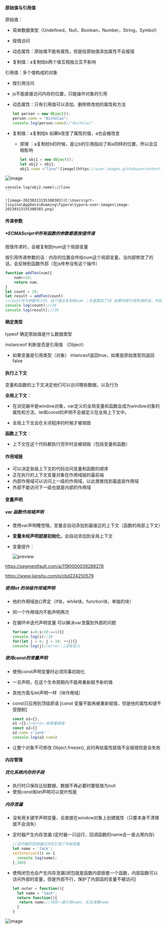 #### 原始值与引用值

原始值：

- 简单数据类型（Undefined，Null，Boolean，Number，String，Symbol）

- 按值访问
- 动态属性：原始值不能有属性，但是给原始值添加属性不会报错
- 复制值：a复制给b两个值互相独立互不影响

引用值：多个值构成的对象

- 按引用访问

- js不能直接访问内存的位置，只能操作对象的引用

- 动态属性：只有引用值可以添加、删除修改他的属性和方法

  ```js
  let person = new Object();
  person.name = "Nicholas";
  console.log(person.name)//"Nicholas"
  ```

- 复制值：a复制给b 如果b改变了属性的值，a也会被改变

  - 原理 ：a复制给b的时候，是让b的引用指向了和a同样的位置，所以会互相影响

    ```js
    let obj1 = new Object();
    let obj2 = obj1;
    obj1.name ="lina"![image](https://user-images.githubusercontent.com/64974747/225505619-45880f34-1902-4232-8a5e-602e5162ea6f.png)
![image](https://user-images.githubusercontent.com/64974747/225505643-b326e5b6-6ffa-40be-af0a-cf6cd9db0d91.png)

    console.log(obj2.name);//lina
    ```

    ![image-20230313155308303](C:\Users\grt-linyina\AppData\Roaming\Typora\typora-user-images\image-20230313155308303.png)

#### 传递参数

##### *ECMAScript中所有函数的参数**都是**按值传递

按值传递时，会被复制到num这个局部变量

按引用传递参数的话：内存的位置会传给num这个局部变量，当内部修改了的话，会反映到函数外部（在js传参没有这个操作）

```js
function addTen(num){
	num+=10;
    return num;
}
let count = 20;
let result = addTen(count)
//count作为参数传入时，这个值会复制给num ；在里面加了10 如果时按引用传递的话，外部的话count会变成30
console.log(count);//20
console.log(result);//30
```

#### 确定类型

typeof 确定原始值是什么数据类型

instanceof  判断是否是引用值 （Object）

- 如果变量是引用类型（对象） intanceof返回true，如果是原始类型则返回false

#### 执行上下文

变量和函数的上下文决定他们可以访问哪些数据，以及行为

**全局上下文**：

- 在浏览器中是window对象，var定义的全局变量和函数会成为window对象的属性和方法，let和const的声明不会被定义在全局上下文中。

- 全局上下文会在关闭程序的时候才被销毁

**函数上下文**：

- 上下文在这个代码都执行完毕时会被销毁（包括变量和函数）

#### 作用域链

- 可以决定各级上下文的代码访问变量和函数的顺序
- 正在执行的上下文变量对象在作用域链的最前端
- 内部作用域可以访问上一级的作用域，以此类推找到最底层作用域
- 外部不能访问下一级也就是内部的作用域

#### 变量声明

##### var 函数作用域声明

- 使用var声明睡觉哦，变量会自动添加到最接近的上下文（函数的局部上下文）

- **变量未经声明就被初始化**，会自动添加到全局上下文

- 变量提升：

  ![preview](https://segmentfault.com/img/bVcO0XS/view)

https://segmentfault.com/a/1190000039288278

https://www.jianshu.com/p/cbd224250579

##### 使用let 的块级作用域声明

- 他的作用域由{}界定（if块，while块，function块，单独的块）

- 同一个作用域内不能声明两次

- 在循环中迭代声明变量 可以解决var泄露到外部的问题

  ```js
  for(var i=0;i<10;==1){}
  console.log(i)//10
  for(let j = 0; j < 10; ++j){}
  console.log(j)//error：j没有定义
  ```

##### 使用const的常量声明

- 使用const声明变量时必须同事初始化  

- 一旦声明，在这个生命周期内不能再重新赋予新的值

- 其他方面与let声明一样（块作用域）

- const只应用到顶级原语 [const 变量不能再被重新赋值，但是他的属性和键不受限制]

  ```js
  const o1={};
  o1 ={};//error:给常量赋值
  const o2={}
  o2.name ='jack'
  console.log(o2.name)
  ```

- 让整个对象不可修改  Object.freeze(), 此时再给属性赋值不会报错但是会失败

#### 内存管理

##### 优化系统内存的手段

- 执行时只保存比较数据，数据不再必要时要赋值为null
- 使用const和let声明可以提升性能

##### 内存泄漏

- 没有用关键字声明变量，会直接在window对象上创建属性（只要本身不清理就不会消失）

- 定时器产生内存泄漏   (定时器一只运行，回调函数的name会一直占用内存)

  ```js
  //定时器的回调通过闭包引用了外部变量
  let name = 'Jack';
  setInterval(() => {
  	console.log(name);
  },100)
  ```

- 使用闭包也会产生内存泄漏[闭包就是函数内部嵌套一个函数，内部函数可以访问外部的变量，但是外部不行，保护了内部函的变量不被访问]

  ```js
  let outer = function(){
  	let name = "Jack";
  	return function(){
  	 return name;//闭包一直引用name，无法清理name 
  	}
  }
  ```

  

![image](https://user-images.githubusercontent.com/64974747/225505608-ac2746ee-5cf0-4e59-83dd-d573d043a7cc.png)

